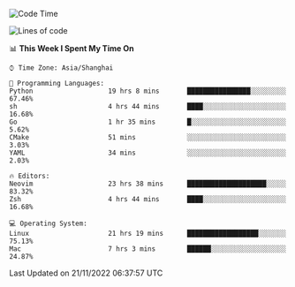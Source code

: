 <!--START_SECTION:waka-->
![Code Time](http://img.shields.io/badge/Code%20Time-1%2C004%20hrs%2056%20mins-blue)

![Lines of code](https://img.shields.io/badge/From%20Hello%20World%20I%27ve%20Written-24%20Thousand%20lines%20of%20code-blue)

📊 **This Week I Spent My Time On** 

```text
⌚︎ Time Zone: Asia/Shanghai

💬 Programming Languages: 
Python                   19 hrs 8 mins       ████████████████░░░░░░░░░   67.46% 
sh                       4 hrs 44 mins       ████░░░░░░░░░░░░░░░░░░░░░   16.68% 
Go                       1 hr 35 mins        █░░░░░░░░░░░░░░░░░░░░░░░░   5.62% 
CMake                    51 mins             ░░░░░░░░░░░░░░░░░░░░░░░░░   3.03% 
YAML                     34 mins             ░░░░░░░░░░░░░░░░░░░░░░░░░   2.03%

🔥 Editors: 
Neovim                   23 hrs 38 mins      ████████████████████░░░░░   83.32% 
Zsh                      4 hrs 44 mins       ████░░░░░░░░░░░░░░░░░░░░░   16.68%

💻 Operating System: 
Linux                    21 hrs 19 mins      ██████████████████░░░░░░░   75.13% 
Mac                      7 hrs 3 mins        ██████░░░░░░░░░░░░░░░░░░░   24.87%

```


 Last Updated on 21/11/2022 06:37:57 UTC
<!--END_SECTION:waka-->
